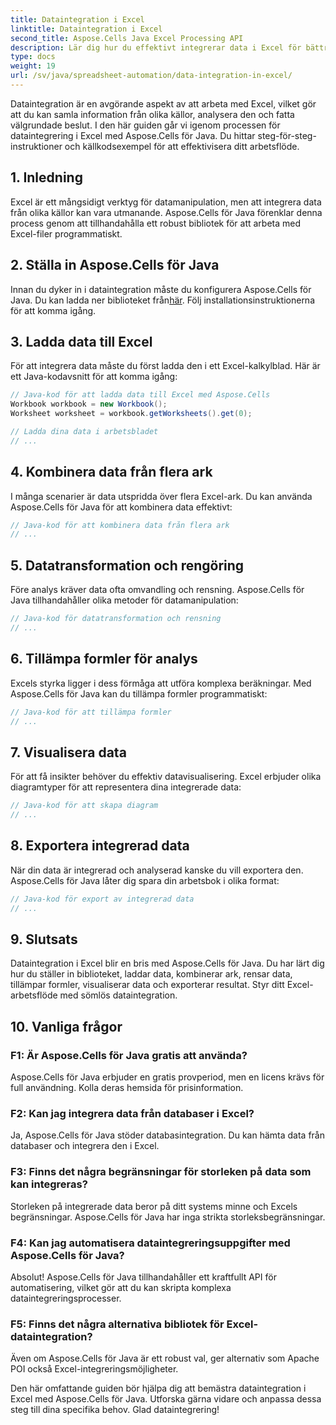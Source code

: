 ```yaml
---
title: Dataintegration i Excel
linktitle: Dataintegration i Excel
second_title: Aspose.Cells Java Excel Processing API
description: Lär dig hur du effektivt integrerar data i Excel för bättre insikter och beslutsfattande. Steg-för-steg guide med källkod med Aspose.Cells för Java.
type: docs
weight: 19
url: /sv/java/spreadsheet-automation/data-integration-in-excel/
---
```


Dataintegration är en avgörande aspekt av att arbeta med Excel, vilket gör att du kan samla information från olika källor, analysera den och fatta välgrundade beslut. I den här guiden går vi igenom processen för dataintegrering i Excel med Aspose.Cells för Java. Du hittar steg-för-steg-instruktioner och källkodsexempel för att effektivisera ditt arbetsflöde.

## 1. Inledning

Excel är ett mångsidigt verktyg för datamanipulation, men att integrera data från olika källor kan vara utmanande. Aspose.Cells för Java förenklar denna process genom att tillhandahålla ett robust bibliotek för att arbeta med Excel-filer programmatiskt.

## 2. Ställa in Aspose.Cells för Java

 Innan du dyker in i dataintegration måste du konfigurera Aspose.Cells för Java. Du kan ladda ner biblioteket från[här](https://releases.aspose.com/cells/java/). Följ installationsinstruktionerna för att komma igång.

## 3. Ladda data till Excel

För att integrera data måste du först ladda den i ett Excel-kalkylblad. Här är ett Java-kodavsnitt för att komma igång:

```java
// Java-kod för att ladda data till Excel med Aspose.Cells
Workbook workbook = new Workbook();
Worksheet worksheet = workbook.getWorksheets().get(0);

// Ladda dina data i arbetsbladet
// ...
```

## 4. Kombinera data från flera ark

I många scenarier är data utspridda över flera Excel-ark. Du kan använda Aspose.Cells för Java för att kombinera data effektivt:

```java
// Java-kod för att kombinera data från flera ark
// ...
```

## 5. Datatransformation och rengöring

Före analys kräver data ofta omvandling och rensning. Aspose.Cells för Java tillhandahåller olika metoder för datamanipulation:

```java
// Java-kod för datatransformation och rensning
// ...
```

## 6. Tillämpa formler för analys

Excels styrka ligger i dess förmåga att utföra komplexa beräkningar. Med Aspose.Cells för Java kan du tillämpa formler programmatiskt:

```java
// Java-kod för att tillämpa formler
// ...
```

## 7. Visualisera data

För att få insikter behöver du effektiv datavisualisering. Excel erbjuder olika diagramtyper för att representera dina integrerade data:

```java
// Java-kod för att skapa diagram
// ...
```

## 8. Exportera integrerad data

När din data är integrerad och analyserad kanske du vill exportera den. Aspose.Cells för Java låter dig spara din arbetsbok i olika format:

```java
// Java-kod för export av integrerad data
// ...
```

## 9. Slutsats

Dataintegration i Excel blir en bris med Aspose.Cells för Java. Du har lärt dig hur du ställer in biblioteket, laddar data, kombinerar ark, rensar data, tillämpar formler, visualiserar data och exporterar resultat. Styr ditt Excel-arbetsflöde med sömlös dataintegration.

## 10. Vanliga frågor

### F1: Är Aspose.Cells för Java gratis att använda?

Aspose.Cells för Java erbjuder en gratis provperiod, men en licens krävs för full användning. Kolla deras hemsida för prisinformation.

### F2: Kan jag integrera data från databaser i Excel?

Ja, Aspose.Cells för Java stöder databasintegration. Du kan hämta data från databaser och integrera den i Excel.

### F3: Finns det några begränsningar för storleken på data som kan integreras?

Storleken på integrerade data beror på ditt systems minne och Excels begränsningar. Aspose.Cells för Java har inga strikta storleksbegränsningar.

### F4: Kan jag automatisera dataintegreringsuppgifter med Aspose.Cells för Java?

Absolut! Aspose.Cells för Java tillhandahåller ett kraftfullt API för automatisering, vilket gör att du kan skripta komplexa dataintegreringsprocesser.

### F5: Finns det några alternativa bibliotek för Excel-dataintegration?

Även om Aspose.Cells för Java är ett robust val, ger alternativ som Apache POI också Excel-integreringsmöjligheter.

Den här omfattande guiden bör hjälpa dig att bemästra dataintegration i Excel med Aspose.Cells för Java. Utforska gärna vidare och anpassa dessa steg till dina specifika behov. Glad dataintegrering!